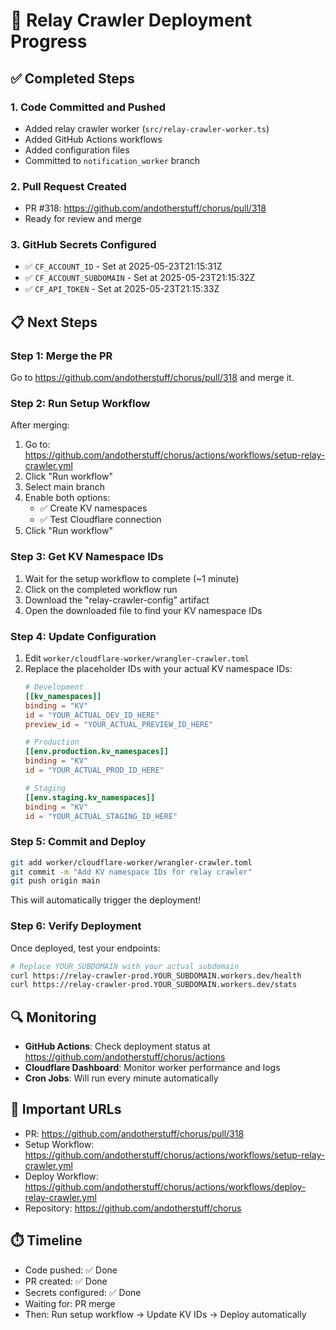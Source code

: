 # 🎉 Relay Crawler Deployment Progress

## ✅ Completed Steps

### 1. Code Committed and Pushed
- Added relay crawler worker (`src/relay-crawler-worker.ts`)
- Added GitHub Actions workflows
- Added configuration files
- Committed to `notification_worker` branch

### 2. Pull Request Created
- PR #318: https://github.com/andotherstuff/chorus/pull/318
- Ready for review and merge

### 3. GitHub Secrets Configured
- ✅ `CF_ACCOUNT_ID` - Set at 2025-05-23T21:15:31Z
- ✅ `CF_ACCOUNT_SUBDOMAIN` - Set at 2025-05-23T21:15:32Z  
- ✅ `CF_API_TOKEN` - Set at 2025-05-23T21:15:33Z

## 📋 Next Steps

### Step 1: Merge the PR
Go to https://github.com/andotherstuff/chorus/pull/318 and merge it.

### Step 2: Run Setup Workflow
After merging:
1. Go to: https://github.com/andotherstuff/chorus/actions/workflows/setup-relay-crawler.yml
2. Click "Run workflow"
3. Select main branch
4. Enable both options:
   - ✅ Create KV namespaces
   - ✅ Test Cloudflare connection
5. Click "Run workflow"

### Step 3: Get KV Namespace IDs
1. Wait for the setup workflow to complete (~1 minute)
2. Click on the completed workflow run
3. Download the "relay-crawler-config" artifact
4. Open the downloaded file to find your KV namespace IDs

### Step 4: Update Configuration
1. Edit `worker/cloudflare-worker/wrangler-crawler.toml`
2. Replace the placeholder IDs with your actual KV namespace IDs:
   ```toml
   # Development
   [[kv_namespaces]]
   binding = "KV"
   id = "YOUR_ACTUAL_DEV_ID_HERE"
   preview_id = "YOUR_ACTUAL_PREVIEW_ID_HERE"

   # Production
   [[env.production.kv_namespaces]]
   binding = "KV"
   id = "YOUR_ACTUAL_PROD_ID_HERE"

   # Staging
   [[env.staging.kv_namespaces]]
   binding = "KV"
   id = "YOUR_ACTUAL_STAGING_ID_HERE"
   ```

### Step 5: Commit and Deploy
```bash
git add worker/cloudflare-worker/wrangler-crawler.toml
git commit -m "Add KV namespace IDs for relay crawler"
git push origin main
```

This will automatically trigger the deployment!

### Step 6: Verify Deployment
Once deployed, test your endpoints:
```bash
# Replace YOUR_SUBDOMAIN with your actual subdomain
curl https://relay-crawler-prod.YOUR_SUBDOMAIN.workers.dev/health
curl https://relay-crawler-prod.YOUR_SUBDOMAIN.workers.dev/stats
```

## 🔍 Monitoring

- **GitHub Actions**: Check deployment status at https://github.com/andotherstuff/chorus/actions
- **Cloudflare Dashboard**: Monitor worker performance and logs
- **Cron Jobs**: Will run every minute automatically

## 📝 Important URLs

- PR: https://github.com/andotherstuff/chorus/pull/318
- Setup Workflow: https://github.com/andotherstuff/chorus/actions/workflows/setup-relay-crawler.yml
- Deploy Workflow: https://github.com/andotherstuff/chorus/actions/workflows/deploy-relay-crawler.yml
- Repository: https://github.com/andotherstuff/chorus

## ⏱️ Timeline

- Code pushed: ✅ Done
- PR created: ✅ Done
- Secrets configured: ✅ Done
- Waiting for: PR merge
- Then: Run setup workflow → Update KV IDs → Deploy automatically
